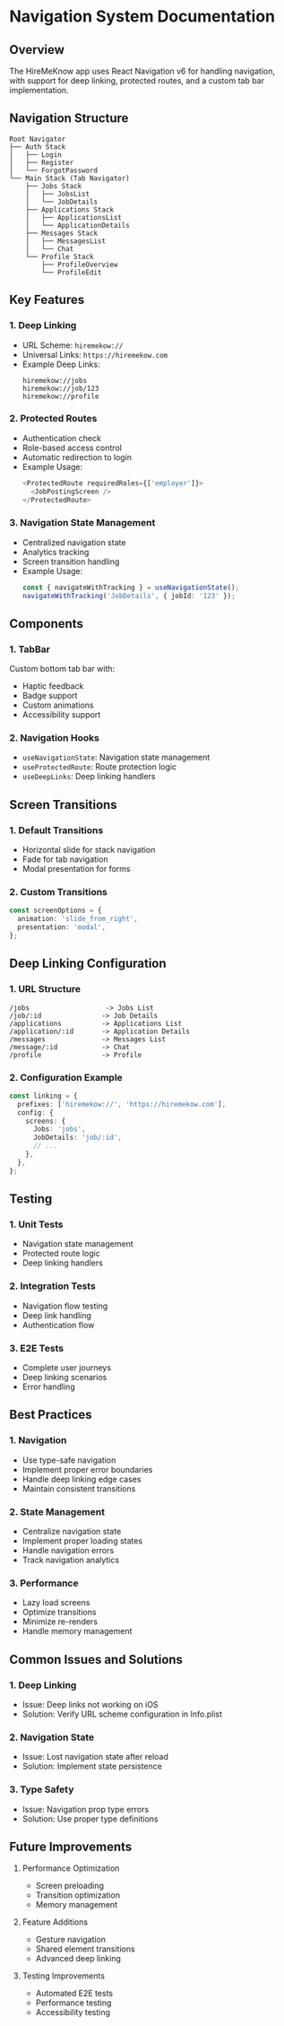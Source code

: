 # Navigation System Documentation

## Overview

The HireMeKnow app uses React Navigation v6 for handling navigation, with support for deep linking, protected routes, and a custom tab bar implementation.

## Navigation Structure

```plaintext
Root Navigator
├── Auth Stack
│   ├── Login
│   ├── Register
│   └── ForgotPassword
└── Main Stack (Tab Navigator)
    ├── Jobs Stack
    │   ├── JobsList
    │   └── JobDetails
    ├── Applications Stack
    │   ├── ApplicationsList
    │   └── ApplicationDetails
    ├── Messages Stack
    │   ├── MessagesList
    │   └── Chat
    └── Profile Stack
        ├── ProfileOverview
        └── ProfileEdit
```

## Key Features

### 1. Deep Linking
- URL Scheme: `hiremekow://`
- Universal Links: `https://hiremekow.com`
- Example Deep Links:
  ```plaintext
  hiremekow://jobs
  hiremekow://job/123
  hiremekow://profile
  ```

### 2. Protected Routes
- Authentication check
- Role-based access control
- Automatic redirection to login
- Example Usage:
  ```typescript
  <ProtectedRoute requiredRoles={['employer']}>
    <JobPostingScreen />
  </ProtectedRoute>
  ```

### 3. Navigation State Management
- Centralized navigation state
- Analytics tracking
- Screen transition handling
- Example Usage:
  ```typescript
  const { navigateWithTracking } = useNavigationState();
  navigateWithTracking('JobDetails', { jobId: '123' });
  ```

## Components

### 1. TabBar
Custom bottom tab bar with:
- Haptic feedback
- Badge support
- Custom animations
- Accessibility support

### 2. Navigation Hooks
- `useNavigationState`: Navigation state management
- `useProtectedRoute`: Route protection logic
- `useDeepLinks`: Deep linking handlers

## Screen Transitions

### 1. Default Transitions
- Horizontal slide for stack navigation
- Fade for tab navigation
- Modal presentation for forms

### 2. Custom Transitions
```typescript
const screenOptions = {
  animation: 'slide_from_right',
  presentation: 'modal',
};
```

## Deep Linking Configuration

### 1. URL Structure
```plaintext
/jobs                   -> Jobs List
/job/:id               -> Job Details
/applications          -> Applications List
/application/:id       -> Application Details
/messages              -> Messages List
/message/:id           -> Chat
/profile               -> Profile
```

### 2. Configuration Example
```typescript
const linking = {
  prefixes: ['hiremekow://', 'https://hiremekow.com'],
  config: {
    screens: {
      Jobs: 'jobs',
      JobDetails: 'job/:id',
      // ...
    },
  },
};
```

## Testing

### 1. Unit Tests
- Navigation state management
- Protected route logic
- Deep linking handlers

### 2. Integration Tests
- Navigation flow testing
- Deep link handling
- Authentication flow

### 3. E2E Tests
- Complete user journeys
- Deep linking scenarios
- Error handling

## Best Practices

### 1. Navigation
- Use type-safe navigation
- Implement proper error boundaries
- Handle deep linking edge cases
- Maintain consistent transitions

### 2. State Management
- Centralize navigation state
- Implement proper loading states
- Handle navigation errors
- Track navigation analytics

### 3. Performance
- Lazy load screens
- Optimize transitions
- Minimize re-renders
- Handle memory management

## Common Issues and Solutions

### 1. Deep Linking
- Issue: Deep links not working on iOS
- Solution: Verify URL scheme configuration in Info.plist

### 2. Navigation State
- Issue: Lost navigation state after reload
- Solution: Implement state persistence

### 3. Type Safety
- Issue: Navigation prop type errors
- Solution: Use proper type definitions

## Future Improvements

1. Performance Optimization
   - Screen preloading
   - Transition optimization
   - Memory management

2. Feature Additions
   - Gesture navigation
   - Shared element transitions
   - Advanced deep linking

3. Testing Improvements
   - Automated E2E tests
   - Performance testing
   - Accessibility testing 